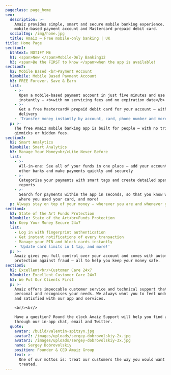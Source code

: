 ```yaml
---
pageclass: page_home
seo:
  description: >-
    Amaiz provides simple, smart and secure mobile banking experience. Free
    mobile-based payment account and Mastercard prepaid debit card.
  socialImg: /img/home.jpg
  title: Amaiz – Free mobile-only banking | UK
title: Home Page
section1:
  btntext: NOTIFY ME
  h1: <span>New </span>Mobile-Only Banking12
  h3: <span>Be the FIRST to know </span>when the app is available!
section2:
  h2: Mobile Based <br>Payment Account
  h2mobile: Mobile Based Payment Account
  h3: FREE Forever. Save & Earn
  list:
    - >-
      Open a mobile-based payment account in just five minutes and use it
      instantly – <b>with no servicing fees and no expiration date</b>
    - >-
      Get a free Mastercard® prepaid debit card for your account – with free
      delivery
    - 'Transfer money instantly by account, card, phone number and more!'
  p: >-
    The free Amaiz mobile banking app is built for people – with no tricks,
    gimmicks or hidden fees.
section3:
  h2: Smart Analytics
  h2mobile: Smart Analytics
  h3: Manage Your Money<br/>Like Never Before
  list:
    - >-
      All-in-one: See all of your funds in one place – add your accounts from
      other banks and make payments quickly and securely
    - >-
      Categorise your payments with smart tags and create detailed spending
      reports
    - >-
      Search for payments within the app in seconds, so that you know when and
      where you used your card, and more!
  p: Always stay on top of your money – wherever you are and whenever you want!
section4:
  h2: State of the Art Funds Protection
  h2mobile: State of the Art<br>Funds Protection
  h3: Keep Your Money Secure 24x7
  list:
    - Log in with fingerprint authentication
    - Get instant notifications of every transaction
    - Manage your PIN and block cards instantly
    - 'Update card limits in 1 tap, and more!'
  p: >-
    Amaiz gives you full control over your account and comes with automatic
    protection against fraud – all to help you keep your money safe.
section5:
  h2: Excellent<br/>Customer Care 24x7
  h2mobile: Excellent Customer Care 24x7
  h3: We Put Our Clients First
  p: >-
    Amaiz offers impeccable customer service and technical support that is truly
    personal and recognises your needs. We always want you to feel understood
    and satisfied with our app and services.

    <br/><br/>

    Have a question? Round the clock Amaiz Support will help you find answers
    through our in-app chat, email and Twitter.
  quote:
    avatar: /build/valentin-spitsyn.jpg
    avatar2: /images/uploads/sergey-dobrovolskiy-2x.jpg
    avatar3: /images/uploads/sergey-dobrovolskiy-3x.jpg
    name: Sergey Dobrovolskiy
    position: Founder & CEO Amaiz Group
    text: >-
      One of our mottos is: treat our customers the way you would want to be
      treated.
---
```


